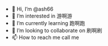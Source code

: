 - 👋 Hi, I’m @ash66
- 👀 I’m interested in 游啊游
- 🌱 I’m currently learning 跑啊跑
- 💞️ I’m looking to collaborate on 刷啊刷
- 📫 How to reach me call me

<!---
aichiko0225/aichiko0225 is a ✨ special ✨ repository because its `README.md` (this file) appears on your GitHub profile.
You can click the Preview link to take a look at your changes.
--->
